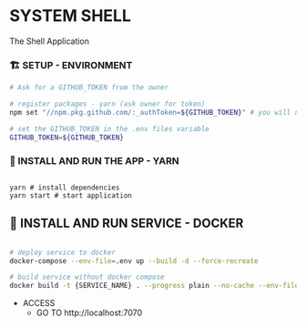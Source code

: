 # SYSTEM SHELL
The Shell Application

### 🏗️ SETUP - ENVIRONMENT

```sh
# Ask for a GITHUB_TOKEN from the owner

# register packages - yarn (ask owner for token)
npm set "//npm.pkg.github.com/:_authToken=${GITHUB_TOKEN}" # you will need to tell npm to authenticate yourself to install registries

# set the GITHUB_TOKEN in the .env files variable 
GITHUB_TOKEN=${GITHUB_TOKEN}

```

### 🚀 INSTALL AND RUN THE APP - YARN

```shell

yarn # install dependencies
yarn start # start application

```

## 🐳 INSTALL AND RUN SERVICE - DOCKER

```sh

# deploy service to docker
docker-compose --env-file=.env up --build -d --force-recreate 

# build service without docker compose
docker build -t {SERVICE_NAME} . --progress plain --no-cache --env-file=.env

```

- ACCESS
  - GO TO http://localhost:7070
